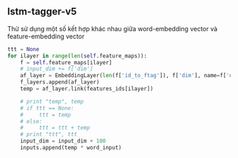 ## lstm-tagger-v5
Thử sử dụng một số kết hợp khác nhau giữa word-embedding vector và feature-embedding vector 

```python
ttt = None
for ilayer in range(len(self.feature_maps)):
    f = self.feature_maps[ilayer]
    # input_dim += f['dim']
    af_layer = EmbeddingLayer(len(f['id_to_ftag']), f['dim'], name=f['name'] + '_layer')
    f_layers.append(af_layer)
    temp = af_layer.link(features_ids[ilayer])

    # print "temp", temp
    # if ttt == None:
    #     ttt = temp
    # else:
    #     ttt = ttt + temp
    # print "ttt", ttt
    input_dim = input_dim + 100
    inputs.append(temp * word_input)
```

